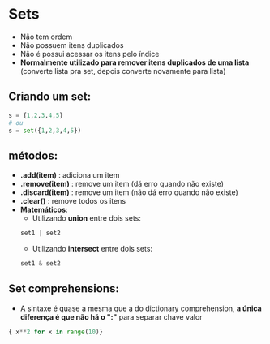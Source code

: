 # Sets

- Não tem ordem
- Não possuem itens duplicados
- Não é possui acessar os itens pelo índice
- **Normalmente utilizado para remover itens duplicados de uma lista** (converte lista pra set, depois converte novamente para lista)

## Criando um set:
```python
s = {1,2,3,4,5}
# ou
s = set({1,2,3,4,5})
```

## métodos:
- **.add(item)** : adiciona um item
- **.remove(item)** : remove um item (dá erro quando não existe)
- **.discard(item)** : remove um item (não dá erro quando não existe)
- **.clear()** : remove todos os itens
- **Matemáticos**:
  - Utilizando **union** entre dois sets:
  ```python
  set1 | set2
  ```
  - Utilizando **intersect** entre dois sets:
  ```python
  set1 & set2
  ```

## Set comprehensions:
- A sintaxe é quase a mesma que a do dictionary comprehension, **a única diferença é que não há o ":"** para separar chave valor
```python
{ x**2 for x in range(10)}
```